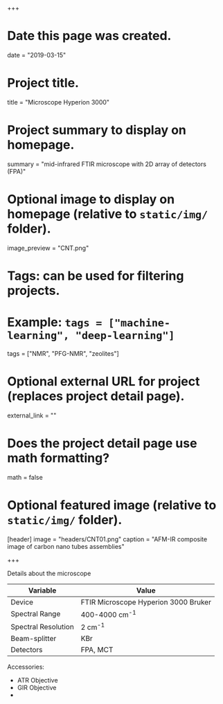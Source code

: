+++
# Date this page was created.
date = "2019-03-15"

# Project title.
title = "Microscope Hyperion 3000"

# Project summary to display on homepage.
summary = "mid-infrared FTIR microscope with 2D array of detectors (FPA)"

# Optional image to display on homepage (relative to `static/img/` folder).
image_preview = "CNT.png"

# Tags: can be used for filtering projects.
# Example: `tags = ["machine-learning", "deep-learning"]`
tags = ["NMR", "PFG-NMR", "zeolites"]

# Optional external URL for project (replaces project detail page).
external_link = ""

# Does the project detail page use math formatting?
math = false

# Optional featured image (relative to `static/img/` folder).
[header]
image = "headers/CNT01.png"
caption = "AFM-IR composite image of carbon nano tubes assemblies"

+++

Details about the microscope

|  Variable | Value |
| --- | --- |
|  Device | FTIR Microscope Hyperion 3000 Bruker |
|  Spectral Range | 400-4000 cm<sup>-1</sup>|
|  Spectral Resolution | 2 cm<sup>-1</sup>|
|  Beam-splitter | KBr |
|  Detectors | FPA, MCT |

Accessories:
- ATR Objective
- GIR Objective
- 
